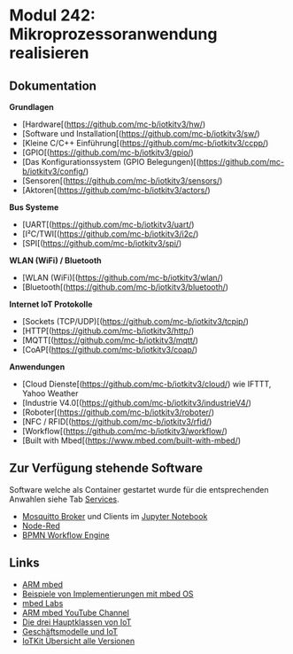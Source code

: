 # Modul 242: Mikroprozessoranwendung realisieren

## Dokumentation

**Grundlagen**

* [Hardware[(https://github.com/mc-b/iotkitv3/hw/)
* [Software und Installation[(https://github.com/mc-b/iotkitv3/sw/)
* [Kleine C/C++ Einführung[(https://github.com/mc-b/iotkitv3/ccpp/)
* [GPIO[(https://github.com/mc-b/iotkitv3/gpio/)
* [Das Konfigurationssystem (GPIO Belegungen)[(https://github.com/mc-b/iotkitv3/config/)
* [Sensoren[(https://github.com/mc-b/iotkitv3/sensors/)
* [Aktoren[(https://github.com/mc-b/iotkitv3/actors/)

**Bus Systeme**

* [UART[(https://github.com/mc-b/iotkitv3/uart/)
* [I²C/TWI[(https://github.com/mc-b/iotkitv3/i2c/)
* [SPI[(https://github.com/mc-b/iotkitv3/spi/)

**WLAN (WiFi) / Bluetooth**

* [WLAN (WiFi)[(https://github.com/mc-b/iotkitv3/wlan/)
* [Bluetooth[(https://github.com/mc-b/iotkitv3/bluetooth/)

**Internet IoT Protokolle**

* [Sockets (TCP/UDP)[(https://github.com/mc-b/iotkitv3/tcpip/)
* [HTTP[(https://github.com/mc-b/iotkitv3/http/)
* [MQTT[(https://github.com/mc-b/iotkitv3/mqtt/)
* [CoAP[(https://github.com/mc-b/iotkitv3/coap/)

**Anwendungen**

* [Cloud Dienste[(https://github.com/mc-b/iotkitv3/cloud/) wie IFTTT, Yahoo Weather
* [Industrie V4.0[(https://github.com/mc-b/iotkitv3/industrieV4/)
* [Roboter[(https://github.com/mc-b/iotkitv3/roboter/)
* [NFC / RFID[(https://github.com/mc-b/iotkitv3/rfid/)
* [Workflow[(https://github.com/mc-b/iotkitv3/workflow/)
* [Built with Mbed[(https://www.mbed.com/built-with-mbed/)

## Zur Verfügung stehende Software

Software welche als Container gestartet wurde für die entsprechenden Anwahlen siehe Tab [Services](#Services).

* [Mosquitto Broker](https://mosquitto.org/) und Clients im [Jupyter Notebook](:32188/work) 
* [Node-Red](https://nodered.org/)
* [BPMN Workflow Engine](https://github.com/mc-b/misegr/tree/master/bpmn)

## Links

* [ARM mbed](https://www.mbed.com)
* [Beispiele von Implementierungen mit mbed OS](https://www.mbed.com/built-with-mbed/)
* [mbed Labs](https://labs.mbed.com/)
* [ARM mbed YouTube Channel](https://www.youtube.com/channel/UCNcxd73dSceKtU77XWMOg8A)
* [Die drei Hauptklassen von IoT](https://www.arm.com/products/iot/soc)
* [Geschäftsmodelle und IoT](https://www.iot-lab.ch/publications/#whitepapers)
* [IoTKit Übersicht alle Versionen](https://github.com/mc-b/IoTKit#internet-der-dinge-kit)